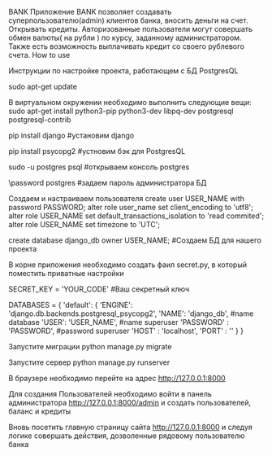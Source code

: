 BANK
Приложение BANK позволяет создавать суперпользователю(admin) клиентов банка, вносить деньги на счет. Открывать кредиты.
Авторизованные пользователи могут совершать обмен валюты( на рубли ) по курсу, заданному администратором. Также есть возможность выплачивать кредит со своего рублевого счета.
How to use


Инструкции по настройке проекта, работающем с БД PostgresQL

sudo apt-get update

В виртуальном окружении необходимо выполнить следующие вещи:
sudo apt-get install python3-pip python3-dev libpq-dev postgresql postgresql-contrib

pip install django    #установим django

pip install psycopg2    #устновим бэк для PostgresQL

sudo -u postgres psql    #открываем консоль postgres

\password postgres     #задаем пароль администратора БД

Создаем и настраиваем пользователя
create user USER_NAME with password PASSWORD;
alter role user_name set client_encoding to 'utf8';
alter role USER_NAME set default_transactions_isolation to 'read commited';
alter role USER_NAME set timezone to 'UTC';

create database django_db owner USER_NAME;    #Создаем БД для нашего проекта


В корне приложения необходимо создать фаил secret.py, в который поместить приватные настройки

SECRET_KEY = 'YOUR_CODE' #Ваш секретный ключ

DATABASES = {
    'default': {
        'ENGINE': 'django.db.backends.postgresql_psycopg2',
        'NAME': 'django_db', #name database
        'USER': 'USER_NAME', #name superuser
        'PASSWORD' : 'PASSWORD', #password superuser
        'HOST' : 'localhost',
        'PORT' : ''
    }
}

Запустите миграции python manage.py migrate

Запустите сервер python manage.py runserver

В браузере необходимо перейте на адрес 
http://127.0.0.1:8000

Для создания Пользователей необходимо войти в панель администратора
http://127.0.0.1:8000/admin
и создать пользователей, баланс и кредиты

Вновь посетить главную страницу сайта 
http://127.0.0.1:8000 и следуя логике совершать действия, дозволенные рядовому пользователю банка
